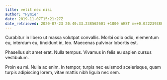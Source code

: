 ```yaml
---
title: velit nec nisi
author: "Hymie"
date: 2019-11-07T15:21:27Z
date_retrieved: 2020-07-23 20:40:33.238562601 +1000 AEST m=+0.022239380
---
```


Curabitur in libero ut massa volutpat convallis. Morbi odio odio, elementum eu, interdum eu, tincidunt in, leo. Maecenas pulvinar lobortis est.

Phasellus sit amet erat. Nulla tempus. Vivamus in felis eu sapien cursus vestibulum.

Proin eu mi. Nulla ac enim. In tempor, turpis nec euismod scelerisque, quam turpis adipiscing lorem, vitae mattis nibh ligula nec sem.
